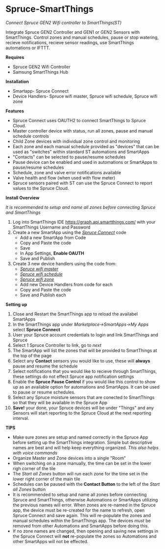 # Spruce-SmartThings
*Connect Spruce GEN2 Wifi controller to SmartThings(ST)*

Integrate Spruce GEN2 Controller and GEN1 or GEN2 Sensors with SmartThings. Control zones and manual schedules, pause or stop watering, recieve notifications, recieve sensor readings, use SmartThings automations or IFTTT.

**Requires**
  - Spruce GEN2 Wifi Controller
  - Samsung SmartThings Hub
  
**Installation**
  - Smartapp- Spruce Connect
  - Device Handlers- Spruce wifi master, Spruce wifi schedule, Spruce wifi zone
  
**Features**
  - Spruce Connect uses OAUTH2 to connect SmartThings to Spruce Cloud.
  - Master controller device with status, run all zones, pause and manual schedule controls
  - Child Zone devices with individual zone control and monitoring
  - Each zone and each manual schedule provided as "devices" that can be used as "switches" within standard ST automations and SmartApps
  - "Contacts" can be selected to pause/resume schedules
  - Pause device can be enabled and used in automations or SmartApps to pause/resume schedules
  - Schedule, zone and valve error notifications available
  - Valve health and flow (when used with flow meter)
  - Spruce sensors paired with ST can use the Spruce Connect to report values to the Spruce Cloud.
  
**Install Overview**

*It is recommended to setup and name all zones before connecting Spruce and SmartThings*
  1. Log into SmartThings IDE https://graph.api.smartthings.com/ with your SmartThings Username and Password
  2. Create a new SmartApp using the [*Spruce Connect*](https://github.com/PlaidSystems/Spruce-SmartThings/blob/master/smartapps/plaidsystems/spruce-connect.src/spruce-connect.groovy) code
      - Add a new SmartApp from Code
      - Copy and Paste the code
      - Save
      - In App Settings, **Enable OAUTH**
      - Save and Publish
  3. Create 3 new device handlers using the code from:
      - [*Spruce wifi master*](https://github.com/PlaidSystems/Spruce-SmartThings/blob/master/devicetypes/plaidsystems/spruce-wifi-master.src/spruce-wifi-master.groovy)
      - [*Spruce wifi schedule*](https://github.com/PlaidSystems/Spruce-SmartThings/blob/master/devicetypes/plaidsystems/spruce-wifi-schedule.src/spruce-wifi-schedule.groovy)
      - [*Spruce wifi zone*](https://github.com/PlaidSystems/Spruce-SmartThings/blob/master/devicetypes/plaidsystems/spruce-wifi-zone.src/spruce-wifi-zone.groovy)
      - Add new Device Handlers from code for each
      - Copy and Paste the code
      - Save and Publish each
      
**Setting up**

  1. Close and Restart the SmartThings app to reload the availabel SmartApps 
  2. In the SmartThings app under *Marketplace->SmartApps->My Apps* select **Spruce Connect**
  3. User your Spruce account credentials to login and link SmartThings and Spruce
  4. Select 1 Spruce Controller to link, go to *next*
  5. The SmartApp will list the zones that will be provided to SmartThings at the top of the page
  6. Select any **Contact** sensors you would like to use, these will **always** pause and resume the schedule
  7. Select notifications that you would like to recieve through SmartThings, these settings do not effect Spruce app notification settings
  8. Enable the **Spruce Pause Control** if you would like this control to show up as an available option for automations and SmartApps.  It can be used to pause or resume schedules.
  9. Select any Spruce moisture sensors that are conected to SmartThings so that they will be available in the Spruce App
  10. **Save!** your done, your Spruce devices will be under "Things" and any Sensors will start reporting to the Spruce Cloud at the next reporting interval.
  
  **TIPS**
  - Make sure zones are setup and named correctly in the Spruce App before setting up the SmartThings integration. Simple but descriptive names are best and will help keep everything organized.  *This also helps with voice commands*
  - Organize Master and Zone devices into a single "Room"
  - When switching on a zone manually, the time can be set in the lower righ corner of the tile
  - The *Start all Zones* button will run each zone for the time set in the lower right corner of the main tile
  - Schedules can be paused with the **Contact Button** to the left of the *Start all Zones* button
  - It is recommended to setup and name all zones before connecting Spruce and SmartThings, otherwise Automations or SmartApps utilizing the previous names will error.  When zones are re-named in the Spruce app, the device must be re-created for the name to refresh, open Spruce Connect and save again.  This will re-populate the zones and manual schedules within the SmartThings app.  The devices *must* be removed from other Automations and SmartApps before doing this.
  - If no zone names are changed, then opening and saving new settings in the Spruce Connect will **not** re-populate the zones so Automations and other SmartApps will not be effected.
